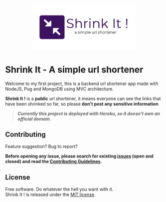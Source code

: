 <h1 align="center">
  <a href="https://shrink-it-heroku.herokuapp.com/">
    <img src="images/shrinkit-logo.png" width=66% alt="SHRINK IT!">
  </a>
</h1>

# Shrink It - A simple url shortener

Welcome to my first project, this is a backend url shortener app made with NodeJS, Pug and MongoDB using MVC architecture.

**Shrink It !** is a **public** url shortener, it means everyone can see the links that have been shrinked so far, so please **don't post any sensitive information**

> **_Currently this project is deployed with Heroku, so it doesn't own an official domain._**

## Contributing

Feature suggestion? Bug to report?

**Before opening any issue, please search for existing [issues](https://github.com/HyperNovaVY/shrink-it/issues) (open and closed) and read the [Contributing Guidelines](https://github.com/HyperNovaVY/shrink-it/blob/master/CONTRIBUTING.md).**

## License

Free software. Do whatever the hell you want with it.  
Shrink It ! is released under the [MIT license](LICENSE).
